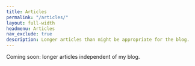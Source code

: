 ```yaml
---
title: Articles
permalink: "/articles/"
layout: full-width
headmenu: Articles
nav_exclude: true
description: Longer articles than might be appropriate for the blog.
---
```


Coming soon:  longer articles independent of my blog.

<!--
<ul class="content-listing">
{% for article in site.articles reversed %}
      <li class="listing">
        <hr class="slender">
        <a href="{{ article.url | prepend: site.baseurl }}"><h3 class="contrast">{{ article.title }}</h3></a>
        <br><span class="smaller">{{ article.date | date: "%B %-d, %Y" }}</span>  <br/>
 
        {% if article.subtitle %}
        <div>{{ article.subtitle }}</div> 
        {% endif %}        
        </li>  
    {% endfor %}
</ul>
-->